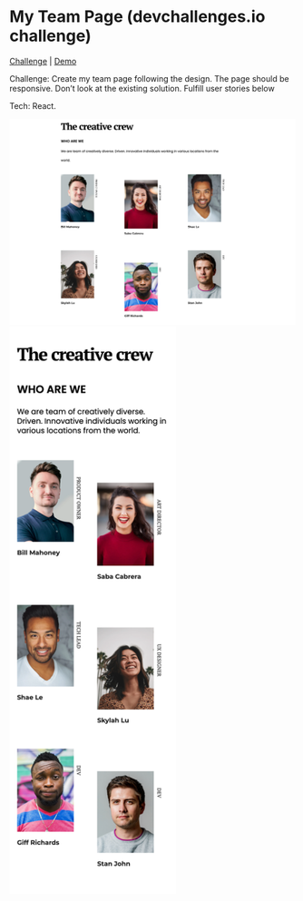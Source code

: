 # My Team Page (devchallenges.io challenge)
<a href="https://devchallenges.io/challenges/hhmesazsqgKXrTkYkt0U">Challenge</a> | <a href="https://juanmiguelruizpazos.com/team-page">Demo</a>


Challenge: Create my team page following the design. The page should be responsive. Don’t look at the existing solution. Fulfill user stories below

Tech: React.

![alt text](https://github.com/juanmiguelruiz/my-team-page/blob/main/src/assets/img/preview_desktop.png)
<img src="https://github.com/juanmiguelruiz/my-team-page/blob/main/src/assets/img/preview_mobile.png" height="1000">

